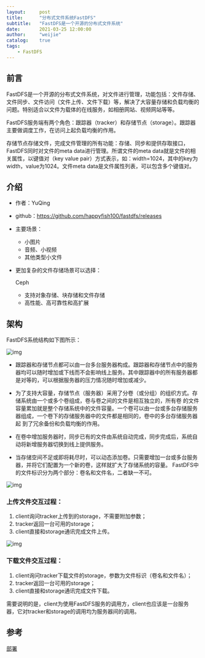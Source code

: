 ```yaml
---
layout:     post
title:      "分布式文件系统FastDFS"
subtitle:   "FastDFS是一个开源的分布式文件系统"
date:       2021-03-25 12:00:00
author:     "weijie"
catalog:    true
tags:
    - FastDFS
---
```



## 前言

FastDFS是一个开源的分布式文件系统，对文件进行管理，功能包括：文件存储、文件同步、文件访问（文件上传、文件下载）等，解决了大容量存储和负载均衡的问题。特别适合以文件为载体的在线服务，如相册网站、视频网站等等。

FastDFS服务端有两个角色：跟踪器（tracker）和存储节点（storage）。跟踪器主要做调度工作，在访问上起负载均衡的作用。

存储节点存储文件，完成文件管理的所有功能：存储、同步和提供存取接口，FastDFS同时对文件的meta data进行管理。所谓文件的meta data就是文件的相关属性，以键值对（key value pair）方式表示，如：width=1024，其中的key为width，value为1024。文件meta data是文件属性列表，可以包含多个键值对。

## 介绍

- 作者：YuQing

- github：https://github.com/happyfish100/fastdfs/releases

- 主要场景：

  - 小图片
  - 音频、小视频
  - 其他类型小文件

- 更加复杂的文件存储场景可以选择：

  Ceph

  - 支持对象存储、块存储和文件存储
  - 高性能、高可靠性和高扩展

## 架构

FastDFS系统结构如下图所示：

![img](http://static.oschina.net/uploads/img/201204/20230218_pNXn.jpg)

- 
  跟踪器和存储节点都可以由一台多台服务器构成。跟踪器和存储节点中的服务器均可以随时增加或下线而不会影响线上服务。其中跟踪器中的所有服务器都是对等的，可以根据服务器的压力情况随时增加或减少。


- 
  为了支持大容量，存储节点（服务器）采用了分卷（或分组）的组织方式。存储系统由一个或多个卷组成，卷与卷之间的文件是相互独立的，所有卷 的文件容量累加就是整个存储系统中的文件容量。一个卷可以由一台或多台存储服务器组成，一个卷下的存储服务器中的文件都是相同的，卷中的多台存储服务器起 到了冗余备份和负载均衡的作用。


- 在卷中增加服务器时，同步已有的文件由系统自动完成，同步完成后，系统自动将新增服务器切换到线上提供服务。


- 当存储空间不足或即将耗尽时，可以动态添加卷。只需要增加一台或多台服务器，并将它们配置为一个新的卷，这样就扩大了存储系统的容量。
  FastDFS中的文件标识分为两个部分：卷名和文件名，二者缺一不可。

![img](http://static.oschina.net/uploads/img/201204/20230218_6wXI.jpg)

 

### 上传文件交互过程：

 1. client询问tracker上传到的storage，不需要附加参数；
 2. tracker返回一台可用的storage；
 3. client直接和storage通讯完成文件上传。 

![img](http://static.oschina.net/uploads/img/201204/20230218_ieZW.jpg)

 

### 下载文件交互过程：

 1. client询问tracker下载文件的storage，参数为文件标识（卷名和文件名）；
 2. tracker返回一台可用的storage；
 3. client直接和storage通讯完成文件下载。

需要说明的是，client为使用FastDFS服务的调用方，client也应该是一台服务器，它对tracker和storage的调用均为服务器间的调用。



## 参考

[部署](https://github.com/judasn/Linux-Tutorial/blob/master/markdown-file/FastDFS-Install-And-Settings.md)